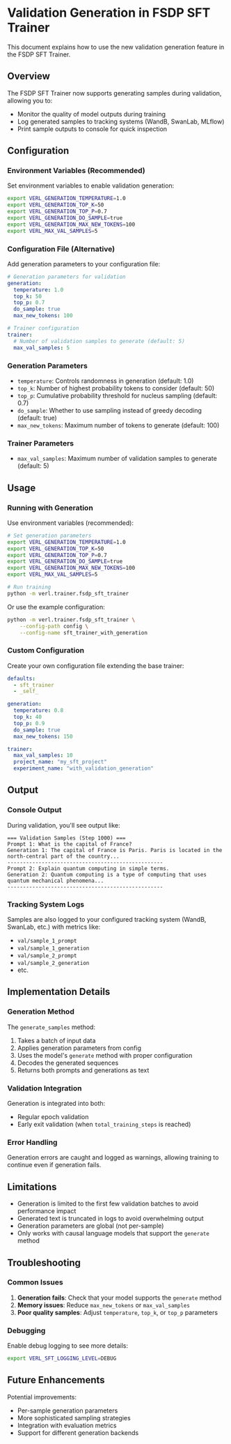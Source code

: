 # Validation Generation in FSDP SFT Trainer

This document explains how to use the new validation generation feature in the FSDP SFT Trainer.

## Overview

The FSDP SFT Trainer now supports generating samples during validation, allowing you to:
- Monitor the quality of model outputs during training
- Log generated samples to tracking systems (WandB, SwanLab, MLflow)
- Print sample outputs to console for quick inspection

## Configuration

### Environment Variables (Recommended)

Set environment variables to enable validation generation:

```bash
export VERL_GENERATION_TEMPERATURE=1.0
export VERL_GENERATION_TOP_K=50
export VERL_GENERATION_TOP_P=0.7
export VERL_GENERATION_DO_SAMPLE=true
export VERL_GENERATION_MAX_NEW_TOKENS=100
export VERL_MAX_VAL_SAMPLES=5
```

### Configuration File (Alternative)

Add generation parameters to your configuration file:

```yaml
# Generation parameters for validation
generation:
  temperature: 1.0
  top_k: 50
  top_p: 0.7
  do_sample: true
  max_new_tokens: 100

# Trainer configuration
trainer:
  # Number of validation samples to generate (default: 5)
  max_val_samples: 5
```

### Generation Parameters

- `temperature`: Controls randomness in generation (default: 1.0)
- `top_k`: Number of highest probability tokens to consider (default: 50)
- `top_p`: Cumulative probability threshold for nucleus sampling (default: 0.7)
- `do_sample`: Whether to use sampling instead of greedy decoding (default: true)
- `max_new_tokens`: Maximum number of tokens to generate (default: 100)

### Trainer Parameters

- `max_val_samples`: Maximum number of validation samples to generate (default: 5)

## Usage

### Running with Generation

Use environment variables (recommended):

```bash
# Set generation parameters
export VERL_GENERATION_TEMPERATURE=1.0
export VERL_GENERATION_TOP_K=50
export VERL_GENERATION_TOP_P=0.7
export VERL_GENERATION_DO_SAMPLE=true
export VERL_GENERATION_MAX_NEW_TOKENS=100
export VERL_MAX_VAL_SAMPLES=5

# Run training
python -m verl.trainer.fsdp_sft_trainer
```

Or use the example configuration:

```bash
python -m verl.trainer.fsdp_sft_trainer \
    --config-path config \
    --config-name sft_trainer_with_generation
```

### Custom Configuration

Create your own configuration file extending the base trainer:

```yaml
defaults:
  - sft_trainer
  - _self_

generation:
  temperature: 0.8
  top_k: 40
  top_p: 0.9
  do_sample: true
  max_new_tokens: 150

trainer:
  max_val_samples: 10
  project_name: "my_sft_project"
  experiment_name: "with_validation_generation"
```

## Output

### Console Output

During validation, you'll see output like:

```
=== Validation Samples (Step 1000) ===
Prompt 1: What is the capital of France?
Generation 1: The capital of France is Paris. Paris is located in the north-central part of the country...
--------------------------------------------------
Prompt 2: Explain quantum computing in simple terms.
Generation 2: Quantum computing is a type of computing that uses quantum mechanical phenomena...
--------------------------------------------------
```

### Tracking System Logs

Samples are also logged to your configured tracking system (WandB, SwanLab, etc.) with metrics like:
- `val/sample_1_prompt`
- `val/sample_1_generation`
- `val/sample_2_prompt`
- `val/sample_2_generation`
- etc.

## Implementation Details

### Generation Method

The `generate_samples` method:
1. Takes a batch of input data
2. Applies generation parameters from config
3. Uses the model's `generate` method with proper configuration
4. Decodes the generated sequences
5. Returns both prompts and generations as text

### Validation Integration

Generation is integrated into both:
- Regular epoch validation
- Early exit validation (when `total_training_steps` is reached)

### Error Handling

Generation errors are caught and logged as warnings, allowing training to continue even if generation fails.

## Limitations

- Generation is limited to the first few validation batches to avoid performance impact
- Generated text is truncated in logs to avoid overwhelming output
- Generation parameters are global (not per-sample)
- Only works with causal language models that support the `generate` method

## Troubleshooting

### Common Issues

1. **Generation fails**: Check that your model supports the `generate` method
2. **Memory issues**: Reduce `max_new_tokens` or `max_val_samples`
3. **Poor quality samples**: Adjust `temperature`, `top_k`, or `top_p` parameters

### Debugging

Enable debug logging to see more details:

```bash
export VERL_SFT_LOGGING_LEVEL=DEBUG
```

## Future Enhancements

Potential improvements:
- Per-sample generation parameters
- More sophisticated sampling strategies
- Integration with evaluation metrics
- Support for different generation backends 